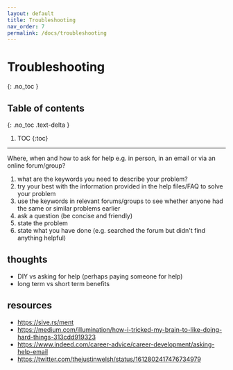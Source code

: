 ```yaml
---
layout: default
title: Troubleshooting
nav_order: 7
permalink: /docs/troubleshooting
---
```


# Troubleshooting

{: .no_toc }

## Table of contents
{: .no_toc .text-delta }

1. TOC
{:toc}

---

<!-- #todo
- find the CMT 'ask nice questions file'
-->

Where, when and how to ask for help e.g. in person, in an email or via an online forum/group?

1. what are the keywords you need to describe your problem?
2. try your best with the information provided in the help files/FAQ to solve your problem
3. use the keywords in relevant forums/groups to see whether anyone had the same or similar problems earlier 
4. ask a question (be concise and friendly)
  1. state the problem 
  2. state what you have done (e.g. searched the forum but didn't find anything helpful)

## thoughts
- DIY vs asking for help (perhaps paying someone for help)
- long term vs short term benefits

## resources
- https://sive.rs/ment
- https://medium.com/illumination/how-i-tricked-my-brain-to-like-doing-hard-things-313cdd919323
- https://www.indeed.com/career-advice/career-development/asking-help-email
- https://twitter.com/thejustinwelsh/status/1612802417476734979


<!-- 
## screencast summary
A quick video introducing the ideas in this document is [here](https://youtu.be/sgFp3OH0h0s).
-->